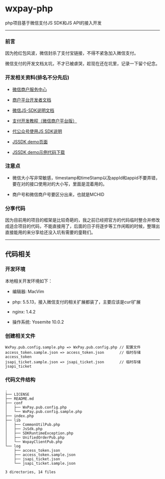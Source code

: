 wxpay-php
=========

php项目基于微信支付JS SDK和JS API的接入开发

---

### 前言

因为抢红包风波，微信封杀了支付宝链接，不得不紧急加入微信支付。

微信支付的开发文档太坑，不才已被虐哭，趁现在还在坑里，记录一下留个纪念。

### 开发相关资料(排名不分先后)

* [微信商户服务中心](https://mp.weixin.qq.com/paymch/readtemplate?t=mp/business/faq2_tmpl)

* [商户平台开发者文档](http://pay.weixin.qq.com/wiki/doc/api/jsapi.php)

* [微信JS-SDK说明文档](http://mp.weixin.qq.com/wiki/7/aaa137b55fb2e0456bf8dd9148dd613f.html)

* [支付开发教程（微信商户平台版）](https://mp.weixin.qq.com/paymch/readtemplate?t=mp/business/course3_tmpl)

* [代公众号使用JS SDK说明](https://open.weixin.qq.com/cgi-bin/showdocument?action=doc&id=open1421823488&t=0.37369911512359977)

* [JSSDK demo页面](http://demo.open.weixin.qq.com/jssdk/)

* [JSSDK demo示例代码下载](http://demo.open.weixin.qq.com/jssdk/sample.zip)

### 注意点

* 微信大小写非常敏感，timestamp和timeStamp以及appId和appid不要弄错，要在对的接口使用对的大小写，里面是混着用的。

* 商户号和微信商户号要区分出来，也就是MCHID

### 分享代码

因为目前用的项目的框架是比较奇葩的，我之前已经把官方的代码临时整合并修改成适合项目的代码，不能直接用了，后面的日子将逐步等工作闲暇的时候，整理出直接能用的来分享给还没入坑有需要的童鞋们。

---

## 代码相关

### 开发环境

本地相关开发环境如下：

* 编辑器: MacVim

* php: 5.5.13，接入微信支付的相关扩展都装了，主要应该是curl扩展

* nginx: 1.4.2

* 操作系统: Yosemite 10.0.2

### 创建相关文件

    WxPay.pub.config.sample.php => WxPay.pub.config.php // 配置文件
    access_token.sample.json => access_token.json       // 临时存储access_token
    jsapi_ticket.sample.json => jsapi_ticket.json       // 临时存储jsapi_ticket

### 代码文件结构

    .
    ├── LICENSE
    ├── README.md
    ├── conf
    │   ├── WxPay.pub.config.php
    │   └── WxPay.pub.config.sample.php
    ├── index.php
    ├── lib
    │   ├── CommonUtilPub.php
    │   ├── JsSdk.php
    │   ├── SDKRuntimeException.php
    │   ├── UnifiedOrderPub.php
    │   └── WxpayClientPub.php
    └── log
        ├── access_token.json
        ├── access_token.sample.json
        ├── jsapi_ticket.json
        └── jsapi_ticket.sample.json

    3 directories, 14 files
